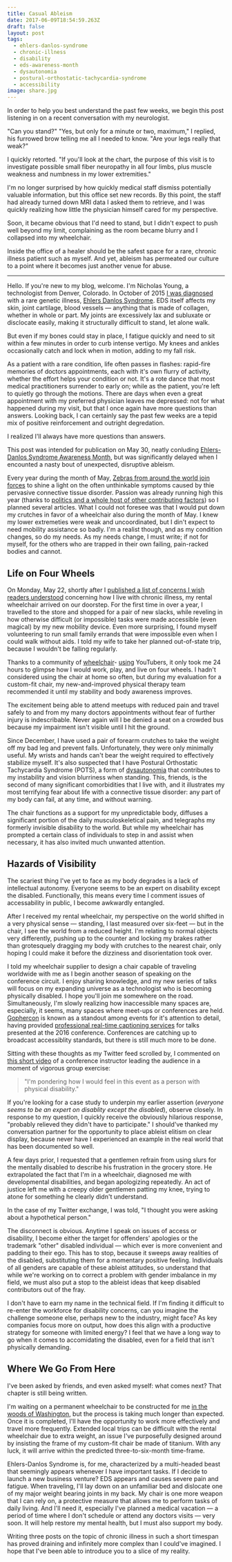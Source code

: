 ```yaml
---
title: Casual Ableism
date: 2017-06-09T18:54:59.263Z
draft: false
layout: post
tags:
  - ehlers-danlos-syndrome
  - chronic-illness
  - disability
  - eds-awareness-month
  - dysautonomia
  - postural-orthostatic-tachycardia-syndrome
  - accessibility
image: share.jpg
---
```

In order to help you best understand the past few weeks, we begin this post listening in on a recent conversation with my neurologist.

"Can you stand?" "Yes, but only for a minute or two, maximum," I replied, his
furrowed brow telling me all I needed to know. "Are your legs really that weak?"

I quickly retorted. "If you'll look at the chart, the purpose of this visit is to
investigate possible small fiber neuropathy in all four limbs, plus muscle
weakness and numbness in my lower extremities."

I'm no longer surprised by how quickly medical staff dismiss potentially
valuable information, but this office set new records. By this point, the staff
had already turned down MRI data I asked them to retrieve, and I was quickly
realizing how little the physician himself cared for my perspective.

Soon, it became obvious that I'd need to stand, but I didn't expect to push well beyond
my limit, complaining as the room became blurry and I collapsed into my
wheelchair.

Inside the office of a healer should be the safest space for a rare, chronic
illness patient such as myself. And yet, ableism has permeated our culture to a
point where it becomes just another venue for abuse.

---

Hello. If you're new to my blog, welcome. I'm Nicholas Young, a technologist
from Denver, Colorado. In October of 2015 [I was
diagnosed](/2016-05/life-on-the-inside/) with a rare genetic illness, [Ehlers
Danlos Syndrome](https://ehlers-danlos.org). EDS itself affects my skin, joint
cartilage, blood vessels &mdash; anything that is made of collagen, whether in
whole or part. My joints are excessively lax and subluxate or disclocate easily,
making it structurally difficult to stand, let alone walk.

But even if my bones could stay in place, I fatigue quickly and need to sit
within a few minutes in order to curb intense vertigo. My knees and ankles
occasionally catch and lock when in motion, adding to my fall risk.

As a patient with a rare condition, life often passes in flashes: rapid-fire
memories of doctors appointments, each with it's own flurry of activity,
whether the effort helps your condition or not. It's a rote dance
that most medical practitioners surrender to early on; while as the patient,
you're left to quietly go through the motions. There are days when even a great
appointment with my preferred physician leaves me depressed: not for what
happened during my visit, but that I once again have more questions than
answers. Looking back, I can certainly say the past few weeks are a tepid mix of
positive reinforcement and outright degredation.

I realized I'll always have more questions than answers.

This post was intended for publication on May 30, neatly conluding
[Ehlers-Danlos Syndrome Awareness Month](https://ehlers-danlos.com/dazzle/), but
was significantly delayed when I encounted a nasty bout of unexpected,
disruptive ableism.

Every year during the month of May, [Zebras from around the world join
forces](https://ehlers-danlos.com/dazzle/) to shine a light on the often
unthinkable symptoms caused by thie pervasive connective tissue disorder.
Passion was already running high this year (thanks to [politics and a whole host
of other contributing factors](/2017-05/becoming-disabled/)) so I planned
several articles. What I could not foresee was that I would put down my crutches
in favor of a wheelchair also during the month of May. I knew my lower
extremeties were weak and uncoordinated, but I din't expect to need mobility
assistance so badly. I'm a realist though, and as my condition changes, so do my
needs. As my needs change, I must write; if not for myself, for the others who
are trapped in their own failing, pain-racked bodies and cannot.

## Life on Four Wheels

On Monday, May 22, shortly after I [published a list of concerns I wish readers
understood](/2017-05/what-i-wish-you-understood-about-my-chronic-illness/)
concerning how I live with chronic illness, my rental wheelchair arrived on our
doorstep. For the first time in over a year, I travelled to the store and
shopped for a pair of new slacks, while reveling in how otherwise difficult (or
impossible) tasks were made accessible (even magical) by my new mobility device.
Even more surprising, I found myself volunteering to run small family errands
that were impossible even when I could walk without aids. I told my wife to
take her planned out-of-state trip, because I wouldn't be falling regularly.

Thanks to a community of [wheelchair](https://www.youtube.com/user/heycrip)-
[using](https://www.youtube.com/user/theannieelainey) YouTubers, it only took me
24 hours to glimpse how I would work, play, and live on four wheels. I hadn't
considered using the chair at home so often, but during my evaluation for a
custom-fit chair, my new-and-improved physical therapy team recommended it until
my stability and body awareness improves.

The excitement being able to attend meetups with reduced pain and travel
safely to and from my many doctors appointments without fear of further injury is
indescribable. Never again will I be denied a seat on a crowded bus because my
impairment isn't visible until I hit the ground.

Since December, I have used a pair of forearm crutches to take the weight off my
bad leg and prevent falls. Unfortunately, they were only minimally useful. My
wrists and hands can't bear the weight required to effectively stabilize
myself. It's also suspected that I have Postural Orthostatic Tachycardia
Syndrome (POTS), a form of
[dysautonomia](http://www.dysautonomiainternational.org/page.php?ID=30) that
contributes to my instability and vision blurriness when standing. This, friends,
is the second of many significant comorbidities that I live with, and it
illustrates my most terrifying fear about life with a connective tissue
disorder: any part of my body can fail, at any time, and without warning.

The chair functions as a support for my unpredictable body, diffuses a
significant portion of the daily musculoskeletical pain, and telegraphs my
formerly invisible disability to the world. But while my wheelchair has prompted
a certain class of individuals to step in and assist when necessary, it has also
invited much unwanted attention.

## Hazards of Visibility

The scariest thing I've yet to face as my body degrades is a lack of intellectual
autonomy. Everyone seems to be an expert on disability except the disabled.
Functionally, this means every time I comment issues of accessability in public,
I become awkwardly entangled.

After I received my rental wheelchair, my perspective on the world shifted in a
very physical sense &mdash; standing, I last measured over six-feet &mdash; but
in the chair, I see the world from a reduced height. I'm relating to normal
objects very differently, pushing up to the counter and locking my brakes rather
than grotesquely dragging my body with crutches to the nearest chair, only
hoping I could make it before the dizziness and disorientation took over.

I told my wheelchair supplier to design a chair capable of traveling worldwide
with me as I begin another season of speaking on the conference circuit. I enjoy
sharing knowledge, and my new series of talks will focus on my expanding
universe as a technologist who is becoming physically disabled. I hope you'll
join me somewhere on the road. Simultaneously, I'm slowly realizing how
inaccessible many spaces are, especially, it seems, many spaces where meet-ups
or conferences are held. [Gophercon](https://gophercon.com) is known as a
standout among events for it's attention to detail, having provided
[professional real-time captioning
services](https://twitter.com/gophercon/status/753604502268149760) for talks
presented at the 2016
conference. Conferences are catching up to broadcast accessiblity standards,
but there is still much more to be done.

Sitting with these thoughts as my Twitter feed scrolled by, I commented on [this
short video](https://twitter.com/nicholaswyoung/status/867220778043002884) of a
conference instructor leading the audience in a moment of vigorous group
exercise:

> "I'm pondering how I would feel in this event as a person with physical
> disability."

If you're looking for a case study to underpin my earlier assertion (*everyone
seems to be an expert on disablity except the disabled*), observe closely. In
response to my question, I quickly receive the obviously hilarious response,
"probably relieved they didn't have to participate." I should've thanked my
conversation partner for the opportunity to place ableist elitism on clear
display, because never have I experienced an example in the real world
that has been documented so well.

A few days prior, I requested that a gentlemen refrain from using slurs for the
mentally disabled to describe his frustration in the grocery store. He
extrapolated the fact that I'm in a wheelchair, diagnosed me with developmental
disabilities, and began apologizing repeatedly. An act of justice left me with a
creepy older gentlemen patting my knee, trying to atone for something he clearly didn't understand.

In the case of my Twitter exchange, I was told, "I thought you were asking about
a hypothetical person."

The disconnect is obvious. Anytime I speak on issues of access or disability,
I become either the target for offenders' apologies or the trademark "other"
disabled individual &mdash; which ever is more convenient and padding to their
ego. This has to stop, because it sweeps away realities of the disabled,
substituting them for a momentary positive feeling. Individuals of all genders are
capable of these ableist attitudes, so understand that while we're working on to
correct a problem with gender imbalance in my field, we must also put a stop to
the ableist ideas that keep disabled contributors out of the fray.

I don't have to earn my name in the technical field. If I'm finding it difficult
to re-enter the workforce for disability concerns, can you imagine the challenge
someone else, perhaps new to the industry, might face? As key companies focus
more on output, how does this align with a productive strategy for someone with
limited energy? I feel that we have a long way to go when it comes to
accomidating the disabled, even for a field that isn't physically
demanding.

## Where We Go From Here

I've been asked by friends, and even asked myself: what comes next? That chapter
is still being written.

I'm waiting on a permanent wheelchair to be constructed for me [in the woods of
Washington](https://permobilus.com/products/manual-wheelchairs-by-tilite/), but
the process is taking much longer than expected. Once it is completed, I'll have
the opportunity to work more effectively and travel more frequently. Extended local trips can be difficult
with the rental wheelchair due to extra weight, an issue I've purposefully designed around
by insisting the frame of my custom-fit chair be made of titanium. With any luck, it will arrive within
the predicted three-to-six-month time-frame.

Ehlers-Danlos Syndrome is, for me, characterized by a multi-headed beast that
seemingly appears whenever I have important tasks. If I decide to launch a new
business venture? EDS appears and causes severe pain and fatigue. When
traveling, I'll lay down on an unfamiliar bed and dislocate one of my major
weight bearing joints in my back. My chair is one more weapon that I can rely
on, a protective measure that allows me to perform tasks of daily living. And
I'll need it, especially I've planned a medical vacation &mdash; a period of time where I
don't schedule or attend any doctors visits &mdash; very soon. It will
help restore my mental health, but I must also support my body.

Writing three posts on the topic of chronic illness in such a short timespan has
proved draining and infinitely more complex than I could've imagined. I hope
that I've been able to introduce you to a slice of my reality.
